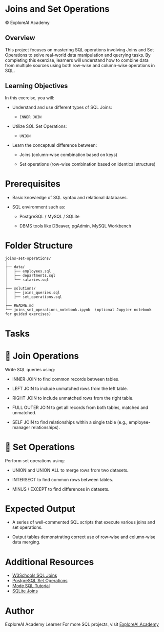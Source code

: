 # Joins and Set Operations
© ExploreAI Academy

## Overview
This project focuses on mastering SQL operations involving Joins and Set Operations to solve real-world data manipulation and querying tasks. By completing this exercise, learners will understand how to combine data from multiple sources using both row-wise and column-wise operations in SQL.

## Learning Objectives
In this exercise, you will:

- Understand and use different types of SQL Joins:

  - `INNER JOIN`

- Utilize SQL Set Operations:

  - `UNION`
  
- Learn the conceptual difference between:

  - Joins (column-wise combination based on keys)
  
  - Set operations (row-wise combination based on identical structure)

# Prerequisites
- Basic knowledge of SQL syntax and relational databases.

- SQL environment such as:

  - PostgreSQL / MySQL / SQLite
  
  - DBMS tools like DBeaver, pgAdmin, MySQL Workbench
  

# Folder Structure
```
joins-set-operations/
│
├── data/
│   ├── employees.sql
│   ├── departments.sql
│   └── salaries.sql
│
├── solutions/
│   ├── joins_queries.sql
│   ├── set_operations.sql
│
├── README.md
└── joins_set_operations_notebook.ipynb  (optional Jupyter notebook for guided exercises)
```

# Tasks
# 🧩 Join Operations
Write SQL queries using:

  - INNER JOIN to find common records between tables.
  
  - LEFT JOIN to include unmatched rows from the left table.
  
  - RIGHT JOIN to include unmatched rows from the right table.
  
  - FULL OUTER JOIN to get all records from both tables, matched and unmatched.
  
  - SELF JOIN to find relationships within a single table (e.g., employee-manager relationships).

# 🧪 Set Operations
Perform set operations using:

  - UNION and UNION ALL to merge rows from two datasets.
  
  - INTERSECT to find common rows between tables.
  
  - MINUS / EXCEPT to find differences in datasets.

# Expected Output
  - A series of well-commented SQL scripts that execute various joins and set operations.
  
  - Output tables demonstrating correct use of row-wise and column-wise data merging.

# Additional Resources
  - [W3Schools SQL Joins](https://www.w3schools.com/sql/sql_join.asp)  
  - [PostgreSQL Set Operations](https://www.postgresql.org/docs/current/queries-union.html)  
  - [Mode SQL Tutorial](https://mode.com/sql-tutorial)  
  - [SQLite Joins](https://www.sqlitetutorial.net/sqlite-joins/)

# Author
ExploreAI Academy Learner
For more SQL projects, visit [ExploreAI Academy](https://www.explore.ai/about-exploreai)
